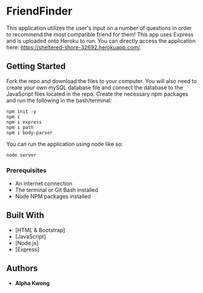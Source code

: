 # FriendFinder

This application utilizes the user's input on a number of questions in order to recommend the most compatible friend for them! This app uses Express and is uploaded onto Heroku to run. You can directly access the application here: https://sheltered-shore-32692.herokuapp.com/.

## Getting Started

Fork the repo and download the files to your computer. You will also need to create your own mySQL database file and connect the database to the JavaScript files located in the repo. Create the necessary npm packages and run the following in the bash/terminal:

```
npm init -y
npm i
npm i express
npm i path
npm i body-parser
```

You can run the application using node like so:

    node server
    
### Prerequisites

- An internet connection
- The terminal or Git Bash installed
- Node NPM packages installed

## Built With

* [HTML & Bootstrap]
* [JavaScript]
* [Node.js]
* [Express]

## Authors

* **Alpha Kwong**
